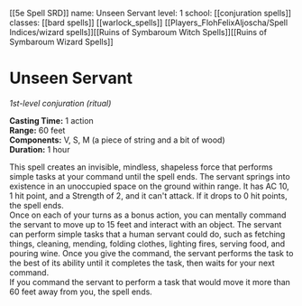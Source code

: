 [[5e Spell SRD]]
name: Unseen Servant
level: 1
school: [[conjuration spells]]
classes: [[bard spells]]
         [[warlock_spells]]
         [[Players_FlohFelixAljoscha/Spell Indices/wizard spells]][[Ruins of Symbaroum Witch Spells]][[Ruins of Symbaroum Wizard Spells]]

# Unseen Servant 
_1st-level conjuration (ritual)_ 

**Casting Time:** 1 action    
**Range:** 60 feet    
**Components:** V, S, M (a piece of string and a bit of wood)    
**Duration:** 1 hour 

This spell creates an invisible, mindless, shapeless force that performs simple tasks at your command until the spell ends. The servant springs into existence in an unoccupied space on the ground within range. It has AC 10, 1 hit point, and a Strength of 2, and it can't attack. If it drops to 0 hit points, the spell ends.    
Once on each of your turns as a bonus action, you can mentally command the servant to move up to 15 feet and interact with an object. The servant can perform simple tasks that a human servant could do, such as fetching things, cleaning, mending, folding clothes, lighting fires, serving food, and pouring wine. Once you give the command, the servant performs the task to the best of its ability until it completes the task, then waits for your next command.    
If you command the servant to perform a task that would move it more than 60 feet away from you, the spell ends.

